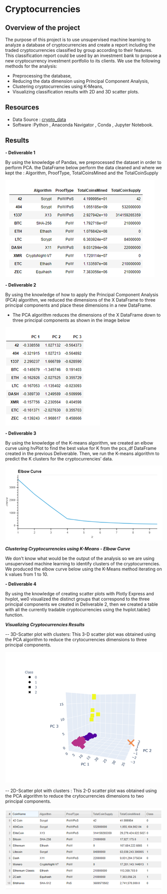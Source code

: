 # Cryptocurrencies

## Overview of the project 

The purpose of this project is to use unsupervised machine learning to analyze a database of cryptocurrencies and create a report including the traded cryptocurrencies classified by group according to their features.
This classification report could be used by an investment bank to propose a new cryptocurrency investment portfolio to its clients.
We use the following methods for the analysis:

- Preprocessing the database,
- Reducing the data dimension using Principal Component Analysis,
- Clustering cryptocurrencies using K-Means,
- Visualizing classification results with 2D and 3D scatter plots.


## Resources

- Data Source : [crypto_data](/crypto_data.csv)
- Software :Python , Anaconda Navigator , Conda , Jupyter Notebook.


## Results 

**- Deliverable 1**

By using the knowledge of Pandas, we preprocessed the dataset in order to perform PCA.
the DataFrame below perform the data cleaned and where we kept the : Algorithm, ProofType, TotalCoinsMined and the TotalCoinSupply

![crypto](/Resources/crypto_df1.PNG)

**- Deliverable 2**

By using the knowledge of how to apply the Principal Component Analysis (PCA) algorithm, we reduced the dimensions of the X DataFrame to three principal components and place these dimensions in a new DataFrame.

- The PCA algorithm reduces the dimensions of the X DataFrame down to three principal components as shown in the image below

![PCA](/Resources/PCA2.PNG)

**- Deliverable 3**

By using the knowledge of the K-means algorithm, we created an elbow curve using hvPlot to find the best value for K from the pcs_df DataFrame created in the previous Deliverable. Then, we run the K-means algorithm to predict the K clusters for the cryptocurrencies’ data.

![Elbow_curve](/Resources/elbow_curve3.PNG)

***Clustering Cryptocurrencies using K-Means - Elbow Curve***

We don't know what would be the output of the analysis so we are using unsupervised machine learning to identify clusters of the cryptocurrencies.
We produced the elbow curve below using the K-Means method iterating on k values from 1 to 10.

**- Deliverable 4**

By using the knowledge of creating scatter plots with Plotly Express and hvplot, we0 visualized the distinct groups that correspond to the three principal components we created in Deliverable 2, then we created a table with all the currently tradable cryptocurrencies using the hvplot.table() function.

***Visualizing Cryptocurrencies Results***

-- 3D-Scatter plot with clusters: This 3-D scatter plot was obtained using the PCA algorithm to reduce the crytocurrencies dimensions to three principal components.

![hvplot_table](/Resources/pca_3D5.PNG)

-- 2D-Scatter plot with clusters : This 2-D scatter plot was obtained using the PCA algorithm to reduce the crytocurrencies dimensions to two principal components.

![table](/Resources/hvplot_table6.PNG)


